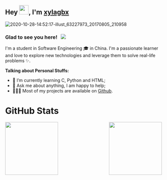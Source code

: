 ## Hey <img src="https://raw.githubusercontent.com/MartinHeinz/MartinHeinz/master/wave.gif" width="30px">, I'm [xylagbx](https://github.com/xylagbx)

![2020-10-28-14:52:17-illust_63227973_20170805_210958](https://cdn.jsdelivr.net/gh/xylagbx/Picture@master/image/2020-10-28-14:52:17-illust_63227973_20170805_210958.jpeg)

### Glad to see you here! &nbsp; ![](https://visitor-badge.glitch.me/badge?page_id=xylagbx.github&style=flat-square&color=0088cc)

I'm a student in Software Engineering 🎓 in China. I'm a passionate learner and love to explore new technologies and leverage them to solve real-life problems ✨.


  
**Talking about Personal Stuffs:**

- 🌱 I’m currently learning C, Python and HTML; 
- 💬 Ask me about anything, I am happy to help;
- 👨🏻‍💻   Most of my projects are available on [Github](https://github.com/xylagbx).

<h1>GitHub Stats</h1>


<img align="left" height="170em" src="https://github-readme-stats.vercel.app/api?username=xylagbx&show_icons=true&hide_border=true" />
<img align="right" height="170em" src="https://github-readme-stats.vercel.app/api/top-langs/?username=xylagbx&exclude_repo=KNN-Image-Classification&show_icons=true&hide_border=true&layout=compact&langs_count=8"/>
